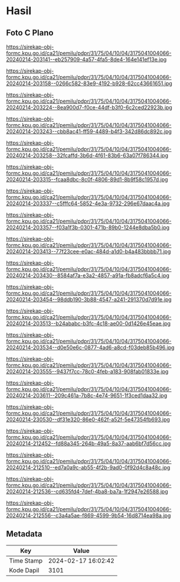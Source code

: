 # Hasil

## Foto C Plano

https://sirekap-obj-formc.kpu.go.id/ca21/pemilu/pdpr/31/75/04/10/04/3175041004066-20240214-203141--eb257909-4a57-4fa5-8de4-164e141ef13e.jpg

https://sirekap-obj-formc.kpu.go.id/ca21/pemilu/pdpr/31/75/04/10/04/3175041004066-20240214-203158--0266c582-83e9-4192-b928-62cc43661651.jpg

https://sirekap-obj-formc.kpu.go.id/ca21/pemilu/pdpr/31/75/04/10/04/3175041004066-20240214-203224--8ea900d7-f0ce-44df-b3f0-6c2ced22923b.jpg

https://sirekap-obj-formc.kpu.go.id/ca21/pemilu/pdpr/31/75/04/10/04/3175041004066-20240214-203243--cbb8ac41-ff59-4489-b4f3-342d86dc892c.jpg

https://sirekap-obj-formc.kpu.go.id/ca21/pemilu/pdpr/31/75/04/10/04/3175041004066-20240214-203258--32fcaffd-3b6d-4f61-83b6-63a07f786344.jpg

https://sirekap-obj-formc.kpu.go.id/ca21/pemilu/pdpr/31/75/04/10/04/3175041004066-20240214-203315--fcaa8dbc-8c0f-4806-89d1-8b9f58c1957d.jpg

https://sirekap-obj-formc.kpu.go.id/ca21/pemilu/pdpr/31/75/04/10/04/3175041004066-20240214-203337--c5fffc64-5852-4e3a-9732-296e67daac4a.jpg

https://sirekap-obj-formc.kpu.go.id/ca21/pemilu/pdpr/31/75/04/10/04/3175041004066-20240214-203357--f03a1f3b-0301-471b-89b0-1244e8dba5b0.jpg

https://sirekap-obj-formc.kpu.go.id/ca21/pemilu/pdpr/31/75/04/10/04/3175041004066-20240214-203413--77f23cee-e0ac-484d-a1d0-b4a483bbbb71.jpg

https://sirekap-obj-formc.kpu.go.id/ca21/pemilu/pdpr/31/75/04/10/04/3175041004066-20240214-203430--8584af7a-e3a2-4857-a91a-fb8adcf6a5c4.jpg

https://sirekap-obj-formc.kpu.go.id/ca21/pemilu/pdpr/31/75/04/10/04/3175041004066-20240214-203454--98ddb190-3b88-4547-a241-291370d7d91e.jpg

https://sirekap-obj-formc.kpu.go.id/ca21/pemilu/pdpr/31/75/04/10/04/3175041004066-20240214-203513--b24ababc-b3fc-4c18-ae00-0d1426e45eae.jpg

https://sirekap-obj-formc.kpu.go.id/ca21/pemilu/pdpr/31/75/04/10/04/3175041004066-20240214-203534--d0e50e6c-0877-4ad6-a8cd-f03deb85b496.jpg

https://sirekap-obj-formc.kpu.go.id/ca21/pemilu/pdpr/31/75/04/10/04/3175041004066-20240214-203555--9437f7cc-78c0-4feb-a183-908fab01833e.jpg

https://sirekap-obj-formc.kpu.go.id/ca21/pemilu/pdpr/31/75/04/10/04/3175041004066-20240214-203611--209c461a-7b8c-4e74-9651-1f3ced1daa32.jpg

https://sirekap-obj-formc.kpu.go.id/ca21/pemilu/pdpr/31/75/04/10/04/3175041004066-20240214-230530--df31e320-86e0-462f-a52f-5e47354fb693.jpg

https://sirekap-obj-formc.kpu.go.id/ca21/pemilu/pdpr/31/75/04/10/04/3175041004066-20240214-212452--fd88a345-264b-49a5-8a37-aab6bf7d56cc.jpg

https://sirekap-obj-formc.kpu.go.id/ca21/pemilu/pdpr/31/75/04/10/04/3175041004066-20240214-212510--ed7a0a9c-ab55-4f2b-9ad0-0f92d4c8a48c.jpg

https://sirekap-obj-formc.kpu.go.id/ca21/pemilu/pdpr/31/75/04/10/04/3175041004066-20240214-212536--cd635fd4-7def-4ba8-ba7a-1f2947e26588.jpg

https://sirekap-obj-formc.kpu.go.id/ca21/pemilu/pdpr/31/75/04/10/04/3175041004066-20240214-212556--c3a4a5ae-f869-4599-9b54-16d8714ea98a.jpg


## Metadata

| Key        | Value               |
| ---------- | ------------------- |
| Time Stamp | 2024-02-17 16:02:42 |
| Kode Dapil | 3101                |




